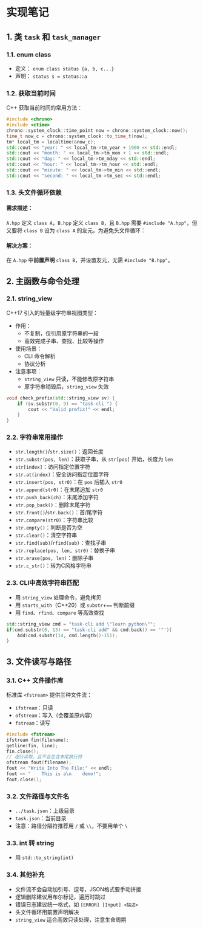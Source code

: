 # 实现笔记

## 1. 类 `task` 和 `task_manager`

### 1.1. enum class
- 定义：
  `enum class status {a, b, c...}`
- 声明：
  `status s = status::a`

### 1.2. 获取当前时间
C++ 获取当前时间的常用方法：
```cpp
#include <chrono>
#include <ctime>
chrono::system_clock::time_point now = chrono::system_clock::now();
time_t now_c = chrono::system_clock::to_time_t(now);
tm* local_tm = localtime(&now_c);
std::cout << "year: " << local_tm->tm_year + 1900 << std::endl;
std::cout << "month: " << local_tm->tm_mon + 1 << std::endl;
std::cout << "day: " << local_tm->tm_mday << std::endl;
std::cout << "hour: " << local_tm->tm_hour << std::endl;
std::cout << "minute: " << local_tm->tm_min << std::endl;
std::cout << "second: " << local_tm->tm_sec << std::endl;
```

### 1.3. 头文件循环依赖
#### 需求描述：
`A.hpp` 定义 `class A`，`B.hpp` 定义 `class B`，且 `B.hpp` 需要 `#include "A.hpp"`，但又要将 `class B` 设为 `class A` 的友元。为避免头文件循环：
#### 解决方案：
在 `A.hpp` 中**前置声明** `class B`，并设置友元，无需 `#include "B.hpp"`。

## 2. 主函数与命令处理

### 2.1. string_view
C++17 引入的轻量级字符串视图类型：
- 作用：
    - 不复制，仅引用原字符串的一段
    - 高效完成子串、查找、比较等操作
- 使用场景：
    - CLI 命令解析
    - 协议分析
- 注意事项：
    - `string_view` 只读，不能修改原字符串
    - 原字符串销毁后，`string_view` 失效
```cpp
void check_prefix(std::string_view sv) {
    if (sv.substr(0, 9) == "task-cli ") {
        cout << "Valid prefix!" << endl;
    }
}
```

### 2.2. 字符串常用操作
- `str.length()`/`str.size()`：返回长度
- `str.substr(pos, len)`：获取子串，从 `str[pos]` 开始，长度为 `len`
- `str[index]`：访问指定位置字符
- `str.at(index)`：安全访问指定位置字符
- `str.insert(pos, str0)`：在 `pos` 后插入 `str0`
- `str.append(str0)`：在末尾追加 `str0`
- `str.push_back(ch)`：末尾添加字符
- `str.pop_back()`：删除末尾字符
- `str.front()`/`str.back()`：首/尾字符
- `str.compare(str0)`：字符串比较
- `str.empty()`：判断是否为空
- `str.clear()`：清空字符串
- `str.find(sub)`/`rfind(sub)`：查找子串
- `str.replace(pos, len, str0)`：替换子串
- `str.erase(pos, len)`：删除子串
- `str.c_str()`：转为C风格字符串

### 2.3. CLI中高效字符串匹配
- 用 `string_view` 处理命令，避免拷贝
- 用 `starts_with`（C++20）或 `substr`+`==` 判断前缀
- 用 `find`、`rfind`、`compare` 等高效查找
```cpp
std::string_view cmd = "task-cli add \"learn python\"";
if(cmd.substr(0, 13) == "task-cli add" && cmd.back() == '"'){
    Add(cmd.substr(14, cmd.length()-15));
}
```

## 3. 文件读写与路径

### 3.1. C++ 文件操作库
标准库 `<fstream>` 提供三种文件流：
- `ifstream`：只读
- `ofstream`：写入（会覆盖原内容）
- `fstream`：读写
```cpp
#include <fstream>
ifstream fin(filename);
getline(fin, line);
fin.close();
// 逐行读取，且不会包含末尾换行符
ofstream fout(filename);
fout << "Write Into The File:" << endl;
fout << "    This is a\n    demo!";
fout.close();
```

### 3.2. 文件路径与文件名
- `../task.json`：上级目录
- `task.json`：当前目录
- 注意：路径分隔符推荐用 `/` 或 `\\`，不要用单个 `\`

### 3.3. int 转 string
- 用 `std::to_string(int)`

### 3.4. 其他补充
- 文件流不会自动加引号、逗号，JSON格式要手动拼接
- 逻辑删除建议用布尔标记，遍历时跳过
- 错误日志建议统一格式，如 `[ERROR] [Input] <描述>`
- 头文件循环用前置声明解决
- `string_view` 适合高效只读处理，注意生命周期
